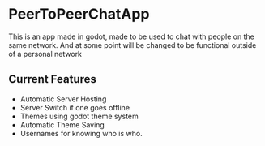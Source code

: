 ﻿# PeerToPeerChatApp

This is an app made in godot, made to be used to chat with people on the same network. And at some point will be changed to be functional outside of a personal network

## Current Features

- Automatic Server Hosting
- Server Switch if one goes offline
- Themes using godot theme system
- Automatic Theme Saving
- Usernames for knowing who is who.

